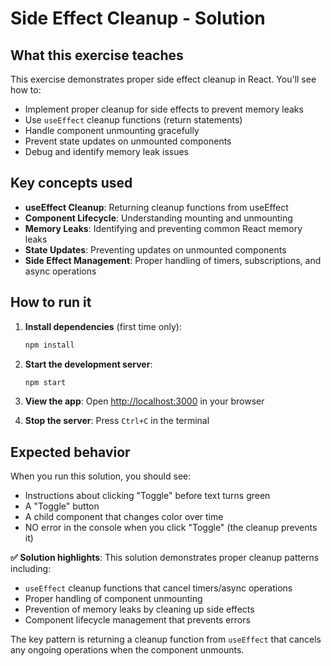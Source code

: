 # Side Effect Cleanup - Solution

## What this exercise teaches

This exercise demonstrates proper side effect cleanup in React. You'll see how to:

- Implement proper cleanup for side effects to prevent memory leaks
- Use `useEffect` cleanup functions (return statements)
- Handle component unmounting gracefully
- Prevent state updates on unmounted components
- Debug and identify memory leak issues

## Key concepts used

- **useEffect Cleanup**: Returning cleanup functions from useEffect
- **Component Lifecycle**: Understanding mounting and unmounting
- **Memory Leaks**: Identifying and preventing common React memory leaks
- **State Updates**: Preventing updates on unmounted components
- **Side Effect Management**: Proper handling of timers, subscriptions, and async operations

## How to run it

1. **Install dependencies** (first time only):
   ```bash
   npm install
   ```

2. **Start the development server**:
   ```bash
   npm start
   ```

3. **View the app**: 
   Open [http://localhost:3000](http://localhost:3000) in your browser

4. **Stop the server**: Press `Ctrl+C` in the terminal

## Expected behavior

When you run this solution, you should see:

- Instructions about clicking "Toggle" before text turns green
- A "Toggle" button
- A child component that changes color over time
- NO error in the console when you click "Toggle" (the cleanup prevents it)

**✅ Solution highlights**: This solution demonstrates proper cleanup patterns including:
- `useEffect` cleanup functions that cancel timers/async operations
- Proper handling of component unmounting
- Prevention of memory leaks by cleaning up side effects
- Component lifecycle management that prevents errors

The key pattern is returning a cleanup function from `useEffect` that cancels any ongoing operations when the component unmounts.
